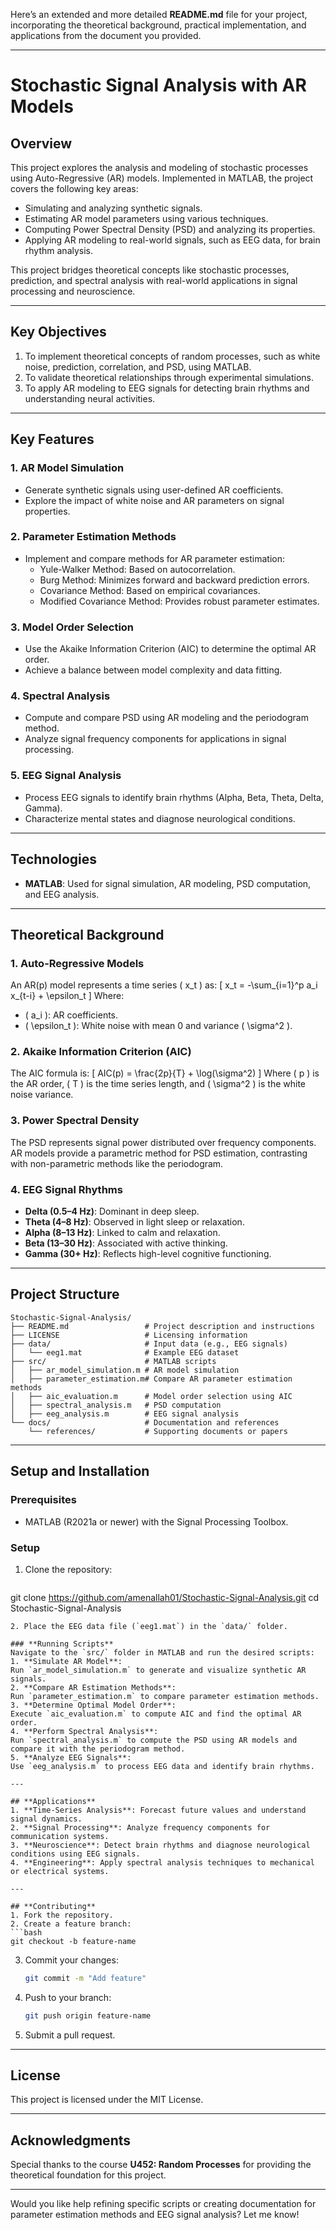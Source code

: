 Here’s an extended and more detailed **README.md** file for your project, incorporating the theoretical background, practical implementation, and applications from the document you provided.

---

# **Stochastic Signal Analysis with AR Models**

## **Overview**
This project explores the analysis and modeling of stochastic processes using Auto-Regressive (AR) models. Implemented in MATLAB, the project covers the following key areas:
- Simulating and analyzing synthetic signals.
- Estimating AR model parameters using various techniques.
- Computing Power Spectral Density (PSD) and analyzing its properties.
- Applying AR modeling to real-world signals, such as EEG data, for brain rhythm analysis.

This project bridges theoretical concepts like stochastic processes, prediction, and spectral analysis with real-world applications in signal processing and neuroscience.

---

## **Key Objectives**
1. To implement theoretical concepts of random processes, such as white noise, prediction, correlation, and PSD, using MATLAB.
2. To validate theoretical relationships through experimental simulations.
3. To apply AR modeling to EEG signals for detecting brain rhythms and understanding neural activities.

---

## **Key Features**
### **1. AR Model Simulation**
- Generate synthetic signals using user-defined AR coefficients.
- Explore the impact of white noise and AR parameters on signal properties.

### **2. Parameter Estimation Methods**
- Implement and compare methods for AR parameter estimation:
  - Yule-Walker Method: Based on autocorrelation.
  - Burg Method: Minimizes forward and backward prediction errors.
  - Covariance Method: Based on empirical covariances.
  - Modified Covariance Method: Provides robust parameter estimates.

### **3. Model Order Selection**
- Use the Akaike Information Criterion (AIC) to determine the optimal AR order.
- Achieve a balance between model complexity and data fitting.

### **4. Spectral Analysis**
- Compute and compare PSD using AR modeling and the periodogram method.
- Analyze signal frequency components for applications in signal processing.

### **5. EEG Signal Analysis**
- Process EEG signals to identify brain rhythms (Alpha, Beta, Theta, Delta, Gamma).
- Characterize mental states and diagnose neurological conditions.

---

## **Technologies**
- **MATLAB**: Used for signal simulation, AR modeling, PSD computation, and EEG analysis.

---

## **Theoretical Background**
### **1. Auto-Regressive Models**
An AR(p) model represents a time series \( x_t \) as:
\[
x_t = -\sum_{i=1}^p a_i x_{t-i} + \epsilon_t
\]
Where:
- \( a_i \): AR coefficients.
- \( \epsilon_t \): White noise with mean 0 and variance \( \sigma^2 \).

### **2. Akaike Information Criterion (AIC)**
The AIC formula is:
\[
AIC(p) = \frac{2p}{T} + \log(\sigma^2)
\]
Where \( p \) is the AR order, \( T \) is the time series length, and \( \sigma^2 \) is the white noise variance.

### **3. Power Spectral Density**
The PSD represents signal power distributed over frequency components. AR models provide a parametric method for PSD estimation, contrasting with non-parametric methods like the periodogram.

### **4. EEG Signal Rhythms**
- **Delta (0.5–4 Hz)**: Dominant in deep sleep.
- **Theta (4–8 Hz)**: Observed in light sleep or relaxation.
- **Alpha (8–13 Hz)**: Linked to calm and relaxation.
- **Beta (13–30 Hz)**: Associated with active thinking.
- **Gamma (30+ Hz)**: Reflects high-level cognitive functioning.

---

## **Project Structure**
```
Stochastic-Signal-Analysis/
├── README.md                 # Project description and instructions
├── LICENSE                   # Licensing information
├── data/                     # Input data (e.g., EEG signals)
│   └── eeg1.mat              # Example EEG dataset
├── src/                      # MATLAB scripts
│   ├── ar_model_simulation.m # AR model simulation
│   ├── parameter_estimation.m# Compare AR parameter estimation methods
│   ├── aic_evaluation.m      # Model order selection using AIC
│   ├── spectral_analysis.m   # PSD computation
│   ├── eeg_analysis.m        # EEG signal analysis
└── docs/                     # Documentation and references
    └── references/           # Supporting documents or papers
```

---

## **Setup and Installation**
### **Prerequisites**
- MATLAB (R2021a or newer) with the Signal Processing Toolbox.

### **Setup**
1. Clone the repository:
   ```bash
git clone https://github.com/amenallah01/Stochastic-Signal-Analysis.git
cd Stochastic-Signal-Analysis
   ```
2. Place the EEG data file (`eeg1.mat`) in the `data/` folder.

### **Running Scripts**
Navigate to the `src/` folder in MATLAB and run the desired scripts:
1. **Simulate AR Model**:  
   Run `ar_model_simulation.m` to generate and visualize synthetic AR signals.
2. **Compare AR Estimation Methods**:  
   Run `parameter_estimation.m` to compare parameter estimation methods.
3. **Determine Optimal Model Order**:  
   Execute `aic_evaluation.m` to compute AIC and find the optimal AR order.
4. **Perform Spectral Analysis**:  
   Run `spectral_analysis.m` to compute the PSD using AR models and compare it with the periodogram method.
5. **Analyze EEG Signals**:  
   Use `eeg_analysis.m` to process EEG data and identify brain rhythms.

---

## **Applications**
1. **Time-Series Analysis**: Forecast future values and understand signal dynamics.
2. **Signal Processing**: Analyze frequency components for communication systems.
3. **Neuroscience**: Detect brain rhythms and diagnose neurological conditions using EEG signals.
4. **Engineering**: Apply spectral analysis techniques to mechanical or electrical systems.

---

## **Contributing**
1. Fork the repository.
2. Create a feature branch:
   ```bash
   git checkout -b feature-name
   ```
3. Commit your changes:
   ```bash
   git commit -m "Add feature"
   ```
4. Push to your branch:
   ```bash
   git push origin feature-name
   ```
5. Submit a pull request.

---

## **License**
This project is licensed under the MIT License.

---

## **Acknowledgments**
Special thanks to the course **U452: Random Processes** for providing the theoretical foundation for this project.

---

Would you like help refining specific scripts or creating documentation for parameter estimation methods and EEG signal analysis? Let me know!
